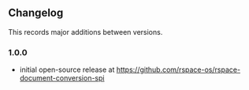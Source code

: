 ## Changelog

This records major additions between versions.

### 1.0.0

- initial open-source release at https://github.com/rspace-os/rspace-document-conversion-spi
